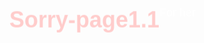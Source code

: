 # Sorry-page1.1
For her
<!DOCTYPE html>
<html lang="en">
<head>
    <meta charset="UTF-8">
    <meta name="viewport" content="width=device-width, initial-scale=1.0">
    <title>Apology & Love</title>
    <style>
        body {
            font-family: 'Arial', sans-serif;
            background: url('https://www.shutterstock.com/search/heart-background') no-repeat center center fixed;
            background-size: cover;
            margin: 0;
            padding: 0;
            display: flex;
            justify-content: center;
            align-items: center;
            height: 100vh;
            overflow: hidden;
            color: white;
        }

        .container {
            text-align: center;
            padding: 40px;
            background-color: rgba(0, 0, 0, 0.7);
            border-radius: 10px;
            width: 90%;
            max-width: 500px;
            box-shadow: 0 4px 8px rgba(0, 0, 0, 0.2);
            opacity: 0;
            animation: fadeIn 2s forwards;
        }

        h1 {
            font-size: 36px;
            color: #ffcccb;
            animation: bounce 2s infinite;
        }

        p {
            font-size: 18px;
            line-height: 1.5;
            margin-top: 20px;
            animation: fadeInText 2s 1s forwards;
        }

        button {
            margin-top: 20px;
            padding: 15px 25px;
            font-size: 18px;
            background-color: #ff6699;
            border: none;
            border-radius: 5px;
            color: white;
            cursor: pointer;
            opacity: 0;
            animation: fadeInButton 2s 1.5s forwards;
            transition: transform 0.3s ease-in-out;
        }

        button:hover {
            transform: scale(1.1);
        }

        .toggle-container {
            margin-top: 20px;
        }

        .toggle-container label {
            font-size: 20px;
            font-weight: bold;
        }

        .toggle-buttons {
            display: flex;
            justify-content: center;
            margin-top: 10px;
        }

        .toggle-buttons input {
            margin: 0 15px;
        }

        @keyframes fadeIn {
            from {
                opacity: 0;
            }
            to {
                opacity: 1;
            }
        }

        @keyframes fadeInText {
            from {
                opacity: 0;
            }
            to {
                opacity: 1;
            }
        }

        @keyframes fadeInButton {
            from {
                opacity: 0;
            }
            to {
                opacity: 1;
            }
        }

        @keyframes bounce {
            0% {
                transform: translateY(0);
            }
            50% {
                transform: translateY(-10px);
            }
            100% {
                transform: translateY(0);
            }
        }
    </style>
</head>
<body>
    <div class="container">
        <h1>I'm Sorry... Can We Talk?</h1>
        <p>I've been thinking about this for a while, and I need to express how much I care. My actions might've hurt you, and that wasn't my intention. Please know how deeply I regret it, and I hope we can make things better.</p>
        
        <button onclick="showMessage()">I’m Listening...</button>

        <div class="toggle-container">
            <label>Do you love the person who sent this to you?</label>
            <div class="toggle-buttons">
                <input type="radio" id="yes1" name="love" value="yes">
                <label for="yes1">Yes, I do</label>
                <input type="radio" id="yes2" name="love" value="yes">
                <label for="yes2">Yes, I do</label>
            </div>
        </div>
    </div>

    <!-- Embed song and autoplay -->
    <iframe allow="autoplay *; encrypted-media *; fullscreen *; clipboard-write" frameborder="0" height="450" style="width:100%;max-width:660px;overflow:hidden;border-radius:10px;" sandbox="allow-forms allow-popups allow-same-origin allow-scripts allow-storage-access-by-user-activation allow-top-navigation-by-user-activation" src="https://embed.music.apple.com/us/album/die-with-a-smile-single/1762656724?app=music&at=10lw9d&ct=top5&itscg=30200&itsct=music_link"></iframe>

    <script>
        function showMessage() {
            const p = document.querySelector('p');
            p.innerHTML = 'I want to hear what’s on your heart, no matter what. I care deeply and I want to make it right.';
            p.style.color = '#ffcccb';
            p.style.fontWeight = 'bold';
        }
    </script>
</body>
</html>
